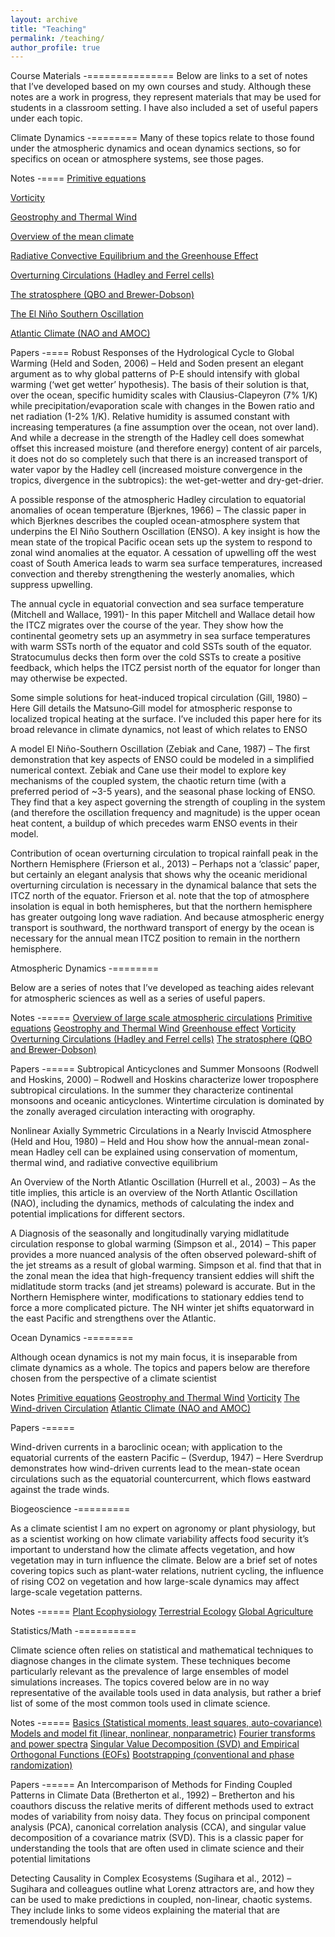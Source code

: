 ```yaml
---
layout: archive
title: "Teaching"
permalink: /teaching/
author_profile: true
---
```


Course Materials
-===============
Below are links to a set of notes that I’ve developed based on my own courses and study. Although these notes are a work in progress, they represent materials that may be used for students in a classroom setting. I have also included a set of useful papers under each topic.


Climate Dynamics
-========
Many of these topics relate to those found under the atmospheric dynamics and ocean dynamics sections, so for specifics on ocean or atmosphere systems, see those pages.

Notes
-====
[Primitive equations]()

[Vorticity]()

[Geostrophy and Thermal Wind]()

[Overview of the mean climate]()

[Radiative Convective Equilibrium and the Greenhouse Effect]()

[Overturning Circulations (Hadley and Ferrel cells)]()

[The stratosphere (QBO and Brewer-Dobson)]()

[The El Niño Southern Oscillation]()

[Atlantic Climate (NAO and AMOC)]()

Papers
-====
Robust Responses of the Hydrological Cycle to Global Warming (Held and Soden, 2006) – Held and Soden present an elegant argument as to why global patterns of P-E should intensify with global warming (‘wet get wetter’ hypothesis).  The basis of their solution is that, over the ocean, specific humidity scales with Clausius-Clapeyron (7% 1/K) while precipitation/evaporation scale with changes in the Bowen ratio and net radiation (1-2% 1/K). Relative humidity is assumed constant with increasing temperatures (a fine assumption over the ocean, not over land). And while a decrease in the strength of the Hadley cell does somewhat offset this increased moisture (and therefore energy) content of air parcels, it does not do so completely such that there is an increased transport of water vapor by the Hadley cell (increased moisture convergence in the tropics, divergence in the subtropics): the wet-get-wetter and dry-get-drier.

A possible response of the atmospheric Hadley circulation to equatorial anomalies of ocean temperature (Bjerknes, 1966) – The classic paper in which Bjerknes describes the coupled ocean-atmosphere system that underpins the El Niño Southern Oscillation (ENSO). A key insight is how the mean state of the tropical Pacific ocean sets up the system to respond to zonal wind anomalies at the equator. A cessation of upwelling off the west coast of South America leads to warm sea surface temperatures, increased convection and thereby strengthening the westerly anomalies, which suppress upwelling.

The annual cycle in equatorial convection and sea surface temperature (Mitchell and Wallace, 1991)- In this paper Mitchell and Wallace detail how the ITCZ migrates over the course of the year. They show how the continental geometry sets up an asymmetry in sea surface temperatures with warm SSTs north of the equator and cold SSTs south of the equator. Stratocumulus decks then form over the cold SSTs to create a positive feedback, which helps the ITCZ persist north of the equator for longer than may otherwise be expected.

Some simple solutions for heat-induced tropical circulation (Gill, 1980) – Here Gill details the Matsuno‐Gill model for atmospheric response to localized tropical heating at the surface. I’ve included this paper here for its broad relevance in climate dynamics, not least of which relates to ENSO

A model El Niño-Southern Oscillation (Zebiak and Cane, 1987) – The first demonstration that key aspects of ENSO could be modeled in a simplified numerical context. Zebiak and Cane use their model to explore key mechanisms of the coupled system, the chaotic return time (with a preferred period of ~3-5 years), and the seasonal phase locking of ENSO. They find that a key aspect governing the strength of coupling in the system (and therefore the oscillation frequency and magnitude) is the upper ocean heat content, a buildup of which precedes warm ENSO events in their model.

Contribution of ocean overturning circulation to tropical rainfall peak in the Northern Hemisphere (Frierson et al., 2013) – Perhaps not a ‘classic’ paper, but certainly an elegant analysis that shows why the oceanic meridional overturning circulation is necessary in the dynamical balance that sets the ITCZ north of the equator. Frierson et al. note that the top of atmosphere insolation is equal in both hemispheres, but that the northern hemisphere has greater outgoing long wave radiation. And because atmospheric energy transport is southward, the northward transport of energy by the ocean is necessary for the annual mean ITCZ position to remain in the northern hemisphere.



Atmospheric Dynamics
-========

Below are a series of notes that I’ve developed as teaching aides relevant for atmospheric sciences as well as a series of useful papers.

Notes
-=====
[Overview of large scale atmospheric circulations]()
[Primitive equations]()
[Geostrophy and Thermal Wind]()
[Greenhouse effect]()
[Vorticity]()
[Overturning Circulations (Hadley and Ferrel cells)]()
[The stratosphere (QBO and Brewer-Dobson)]()

Papers
-=====
Subtropical Anticyclones and Summer Monsoons (Rodwell and Hoskins, 2000) – Rodwell and Hoskins characterize lower troposphere subtropical circulations. In the summer they characterize continental monsoons and oceanic anticyclones. Wintertime circulation is dominated by the zonally averaged circulation interacting with orography.

Nonlinear Axially Symmetric Circulations in a Nearly Inviscid Atmosphere (Held and Hou, 1980) – Held and Hou show how the annual-mean zonal-mean Hadley cell can be explained using conservation of momentum, thermal wind, and radiative convective equilibrium

An Overview of the North Atlantic Oscillation (Hurrell et al., 2003) – As the title implies, this article is an overview of the North Atlantic Oscillation (NAO), including the dynamics, methods of calculating the index and potential implications for different sectors.

A Diagnosis of the seasonally and longitudinally varying midlatitude circulation response to global warming (Simpson et al., 2014) – This paper provides a more nuanced analysis of the often observed poleward-shift of the jet streams as a result of global warming. Simpson et al. find that that in the zonal mean the idea that high-frequency transient eddies will shift the midlatitude storm tracks (and jet streams) poleward is accurate. But in the Northern Hemisphere winter, modifications to stationary eddies tend to force a more complicated picture. The NH winter jet shifts equatorward in the east Pacific and strengthens over the Atlantic.

Ocean Dynamics
-========

Although ocean dynamics is not my main focus, it is inseparable from climate dynamics as a whole. The topics and papers below are therefore chosen from the perspective of a climate scientist

Notes
[Primitive equations]()
[Geostrophy and Thermal Wind]()
[Vorticity]()
[The Wind-driven Circulation]()
[Atlantic Climate (NAO and AMOC)]()

Papers
-=====

Wind-driven currents in a baroclinic ocean; with application to the equatorial currents of the eastern Pacific – (Sverdup, 1947) – Here Sverdrup demonstrates how wind-driven currents lead to the mean-state ocean circulations such as the equatorial countercurrent, which flows eastward against the trade winds.

Biogeoscience
-=========

As a climate scientist I am no expert on agronomy or plant physiology, but as a scientist working on how climate variability affects food security it’s important to understand how the climate affects vegetation, and how vegetation may in turn influence the climate. Below are a brief set of notes covering topics such as plant-water relations, nutrient cycling, the influence of rising CO2  on vegetation and how large-scale dynamics may affect large-scale vegetation patterns.

Notes
-=====
[Plant Ecophysiology]()
[Terrestrial Ecology]()
[Global Agriculture]()


Statistics/Math
-==========

Climate science often relies on statistical and mathematical techniques to diagnose changes in the climate system. These techniques become particularly relevant as the prevalence of large ensembles of model simulations increases. The topics covered below are in no way representative of the available tools used in data analysis, but rather a brief list of some of the most common tools used in climate science.

Notes
-=====
[Basics (Statistical moments, least squares, auto-covariance)]()
[Models and model fit (linear, nonlinear, nonparametric)]()
[Fourier transforms and power spectra]()
[Singular Value Decomposition (SVD) and Empirical Orthogonal Functions (EOFs)]()
[Bootstrapping (conventional and phase randomization)]()

Papers
-=====
An Intercomparison of Methods for Finding Coupled Patterns in Climate Data (Bretherton et al., 1992) – Bretherton and his coauthors discuss the relative merits of different methods used to extract modes of variability from noisy data. They focus on principal component analysis (PCA), canonical correlation analysis (CCA), and singular value decomposition of a covariance matrix (SVD). This is a classic paper for understanding the tools that are often used in climate science and their potential limitations

Detecting Causality in Complex Ecosystems (Sugihara et al., 2012) – Sugihara and colleagues outline what Lorenz attractors are, and how they can be used to make predictions in coupled, non-linear, chaotic systems. They include links to some videos explaining the material that are tremendously helpful

